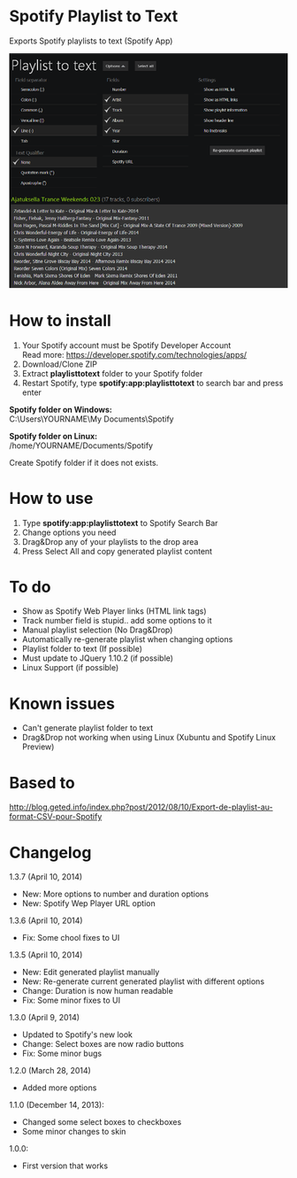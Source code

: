 Spotify Playlist to Text
========================

Exports Spotify playlists to text (Spotify App)

<img src="preview_1-3-6.png">

How to install
========================

1. Your Spotify account must be Spotify Developer Account<br/>
   Read more: https://developer.spotify.com/technologies/apps/
2. Download/Clone ZIP
3. Extract <b>playlisttotext</b> folder to your Spotify folder
4. Restart Spotify, type <b>spotify:app:playlisttotext</b> to search bar and press enter

<b>Spotify folder on Windows:</b><br/>
C:\Users\YOURNAME\My Documents\Spotify

<b>Spotify folder on Linux:</b><br/>
/home/YOURNAME/Documents/Spotify

Create Spotify folder if it does not exists.

How to use
========================
1. Type <b>spotify:app:playlisttotext</b> to Spotify Search Bar
2. Change options you need
3. Drag&Drop any of your playlists to the drop area
4. Press Select All and copy generated playlist content

To do
========================
- Show as Spotify Web Player links (HTML link tags)
- Track number field is stupid.. add some options to it
- Manual playlist selection (No Drag&Drop)
- Automatically re-generate playlist when changing options
- Playlist folder to text (If possible)
- Must update to JQuery 1.10.2 (if possible)
- Linux Support (if possible)

Known issues
========================
- Can't generate playlist folder to text
- Drag&Drop not working when using Linux (Xubuntu and Spotify Linux Preview)

Based to
========================
http://blog.geted.info/index.php?post/2012/08/10/Export-de-playlist-au-format-CSV-pour-Spotify

Changelog
========================
1.3.7 (April 10, 2014)
- New: More options to number and duration options
- New: Spotify Wep Player URL option

1.3.6 (April 10, 2014)
- Fix: Some chool fixes to UI

1.3.5 (April 10, 2014)
- New: Edit generated playlist manually
- New: Re-generate current generated playlist with different options
- Change: Duration is now human readable
- Fix: Some minor fixes to UI

1.3.0 (April 9, 2014)
- Updated to Spotify's new look
- Change: Select boxes are now radio buttons
- Fix: Some minor bugs

1.2.0 (March 28, 2014)
- Added more options

1.1.0 (December 14, 2013):
- Changed some select boxes to checkboxes
- Some minor changes to skin

1.0.0:
- First version that works
